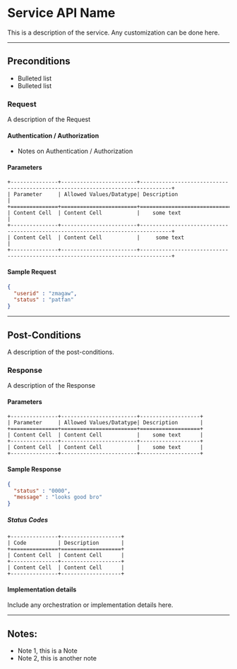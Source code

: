 # Service API Name
This is a description of the service. Any customization can be done here.

---
## Preconditions
 - Bulleted list
 - Bulleted list

### Request

A description of the Request

#### Authentication / Authorization
 - Notes on Authentication / Authorization

#### Parameters

```eval_rst
+---------------+------------------------+--------------------------------------------------------------------------------+
| Parameter     | Allowed Values/Datatype| Description                                                                    |
+===============+========================+================================================================================+
| Content Cell  | Content Cell           |    some text                                                                   |
+---------------+------------------------+--------------------------------------------------------------------------------+
| Content Cell  | Content Cell           |     some text                                                                  |
+---------------+------------------------+--------------------------------------------------------------------------------+
```

#### Sample Request

```json
{
  "userid" : "zmagaw",
  "status" : "patfan"
}
```

---
## Post-Conditions
A description of the post-conditions.

### Response

A description of the Response

#### Parameters

```eval_rst
+---------------+------------------------+-------------------+
| Parameter     | Allowed Values/Datatype| Description       |
+===============+========================+===================+
| Content Cell  | Content Cell           |    some text      |
+---------------+------------------------+-------------------+
| Content Cell  | Content Cell           |    some text      |
+---------------+------------------------+-------------------+

```

#### Sample Response

```json
{
  "status" : "0000",
  "message" : "looks good bro"
}
```
##### Status Codes

```eval_rst
+---------------+-------------------+
| Code          | Description       |
+===============+===================+
| Content Cell  | Content Cell      |
+---------------+-------------------+
| Content Cell  | Content Cell      |
+---------------+-------------------+
```

#### Implementation details

Include any orchestration or implementation details here.

---
## Notes:
- Note 1, this is a Note
- Note 2, this is another note
